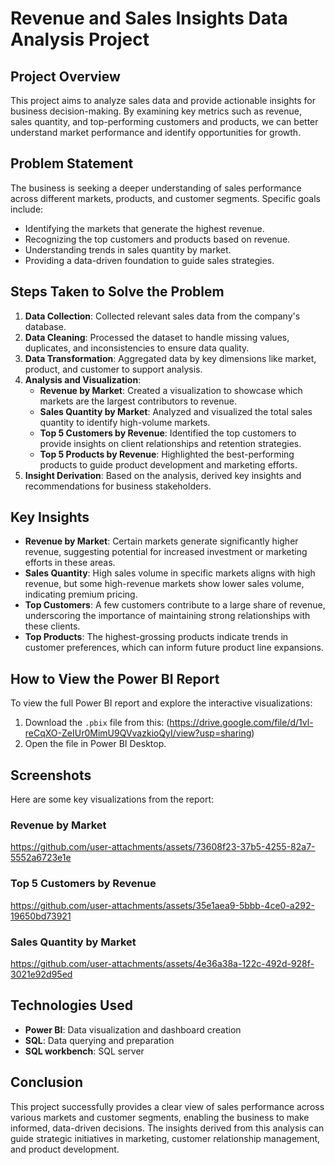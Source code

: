 # Revenue and Sales Insights Data Analysis Project

## Project Overview
This project aims to analyze sales data and provide actionable insights for business decision-making. By examining key metrics such as revenue, sales quantity, and top-performing customers and products, we can better understand market performance and identify opportunities for growth.

## Problem Statement
The business is seeking a deeper understanding of sales performance across different markets, products, and customer segments. Specific goals include:
- Identifying the markets that generate the highest revenue.
- Recognizing the top customers and products based on revenue.
- Understanding trends in sales quantity by market.
- Providing a data-driven foundation to guide sales strategies.

## Steps Taken to Solve the Problem
1. **Data Collection**: Collected relevant sales data from the company's database.
2. **Data Cleaning**: Processed the dataset to handle missing values, duplicates, and inconsistencies to ensure data quality.
3. **Data Transformation**: Aggregated data by key dimensions like market, product, and customer to support analysis.
4. **Analysis and Visualization**:
   - **Revenue by Market**: Created a visualization to showcase which markets are the largest contributors to revenue.
   - **Sales Quantity by Market**: Analyzed and visualized the total sales quantity to identify high-volume markets.
   - **Top 5 Customers by Revenue**: Identified the top customers to provide insights on client relationships and retention strategies.
   - **Top 5 Products by Revenue**: Highlighted the best-performing products to guide product development and marketing efforts.
5. **Insight Derivation**: Based on the analysis, derived key insights and recommendations for business stakeholders.

## Key Insights
- **Revenue by Market**: Certain markets generate significantly higher revenue, suggesting potential for increased investment or marketing efforts in these areas.
- **Sales Quantity**: High sales volume in specific markets aligns with high revenue, but some high-revenue markets show lower sales volume, indicating premium pricing.
- **Top Customers**: A few customers contribute to a large share of revenue, underscoring the importance of maintaining strong relationships with these clients.
- **Top Products**: The highest-grossing products indicate trends in customer preferences, which can inform future product line expansions.

## How to View the Power BI Report
To view the full Power BI report and explore the interactive visualizations:
1. Download the `.pbix` file from this: (https://drive.google.com/file/d/1vl-reCqXO-ZeIUr0MimU9QVvazkioQyI/view?usp=sharing)
2. Open the file in Power BI Desktop.

## Screenshots
Here are some key visualizations from the report:

### Revenue by Market
https://github.com/user-attachments/assets/73608f23-37b5-4255-82a7-5552a6723e1e

### Top 5 Customers by Revenue
https://github.com/user-attachments/assets/35e1aea9-5bbb-4ce0-a292-19650bd73921

### Sales Quantity by Market
https://github.com/user-attachments/assets/4e36a38a-122c-492d-928f-3021e92d95ed

## Technologies Used
- **Power BI**: Data visualization and dashboard creation
- **SQL**: Data querying and preparation
- **SQL workbench**: SQL server
  
## Conclusion
This project successfully provides a clear view of sales performance across various markets and customer segments, enabling the business to make informed, data-driven decisions. The insights derived from this analysis can guide strategic initiatives in marketing, customer relationship management, and product development.

